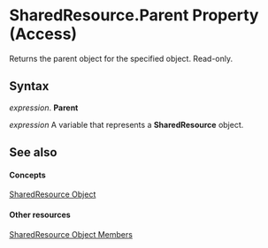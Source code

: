 
# SharedResource.Parent Property (Access)

Returns the parent object for the specified object. Read-only.


## Syntax

 _expression_. **Parent**

 _expression_ A variable that represents a **SharedResource** object.


## See also


#### Concepts


[SharedResource Object](a97163fa-f833-ed1c-aea5-1a7bab783eba.md)
#### Other resources


[SharedResource Object Members](bd9e813e-9e0a-8448-e4f6-d5c262d6419b.md)
